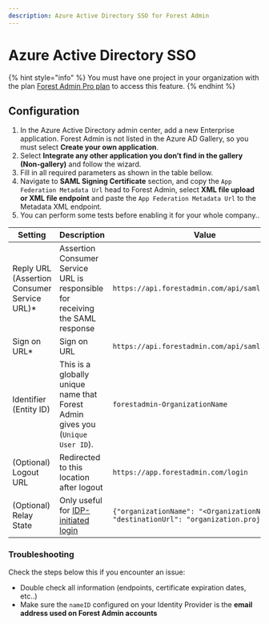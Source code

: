 ```yaml
---
description: Azure Active Directory SSO for Forest Admin
---
```


# Azure Active Directory SSO

{% hint style="info" %}
You must have one project in your organization with the plan [Forest Admin Pro plan](https://www.forestadmin.com/pricing) to access this feature.
{% endhint %}

## Configuration

1. In the Azure Active Directory admin center, add a new Enterprise application. Forest Admin is not listed in the Azure AD Gallery, so you must select **Create your own application**.
2. Select **Integrate any other application you don’t find in the gallery (Non-gallery)** and follow the wizard.
3. Fill in all required parameters as shown in the table bellow.
4. Navigate to **SAML Signing Certificate** section, and copy the `App Federation Metadata Url` head to Forest Admin, select **XML file upload or XML file endpoint** and paste the `App Federation Metadata Url` to the Metadata XML endpoint.
5. You can perform some tests before enabling it for your whole company..

| Setting                                      | Description                                                                            | Value                                                                                   |
| -------------------------------------------- | -------------------------------------------------------------------------------------- | --------------------------------------------------------------------------------------- |
| Reply URL (Assertion Consumer Service URL)\* | Assertion Consumer Service URL is responsible for receiving the SAML response          | `https://api.forestadmin.com/api/saml/callback`                                         |
| Sign on URL\*                                | Sign on URL                                                                            | `https://api.forestadmin.com/api/saml/callback`                                         |
| Identifier (Entity ID)                       | This is a globally unique name that Forest Admin gives you (`Unique User ID`).         | `forestadmin-OrganizationName`                                                          |
| (Optional) Logout URL                        | Redirected to this location after logout                                               | `https://app.forestadmin.com/login`                                                     |
| (Optional) Relay State                       | Only useful for [IDP-initiated login](../organization-settings.md#idp-initiated-login) | `{"organizationName": "<OrganizationName>", "destinationUrl": "organization.projects"}` |

### Troubleshooting

Check the steps below this if you encounter an issue:

- Double check all information (endpoints, certificate expiration dates, etc..)
- Make sure the `nameID` configured on your Identity Provider is the **email address used on Forest Admin accounts**
